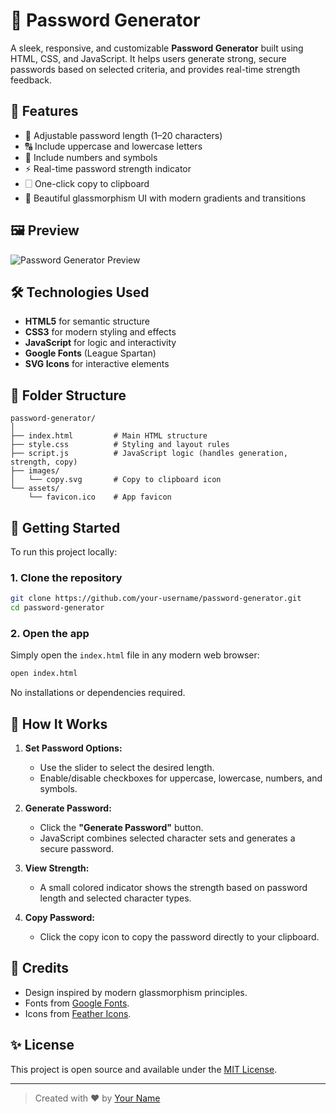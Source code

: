 # 🔐 Password Generator

A sleek, responsive, and customizable **Password Generator** built using HTML, CSS, and JavaScript. It helps users generate strong, secure passwords based on selected criteria, and provides real-time strength feedback.

## 🌟 Features

* 🔢 Adjustable password length (1–20 characters)
* 🔠 Include uppercase and lowercase letters
* 🔣 Include numbers and symbols
* ⚡ Real-time password strength indicator
* 🗌 One-click copy to clipboard
* 💅 Beautiful glassmorphism UI with modern gradients and transitions

## 🖼 Preview

![Password Generator Preview](./assets/preview.png) <!-- Add screenshot or remove this line -->

## 🛠 Technologies Used

* **HTML5** for semantic structure
* **CSS3** for modern styling and effects
* **JavaScript** for logic and interactivity
* **Google Fonts** (League Spartan)
* **SVG Icons** for interactive elements

## 📂 Folder Structure

```
password-generator/
│
├── index.html         # Main HTML structure
├── style.css          # Styling and layout rules
├── script.js          # JavaScript logic (handles generation, strength, copy)
├── images/
│   └── copy.svg       # Copy to clipboard icon
└── assets/
    └── favicon.ico    # App favicon
```

## 🚀 Getting Started

To run this project locally:

### 1. Clone the repository

```bash
git clone https://github.com/your-username/password-generator.git
cd password-generator
```

### 2. Open the app

Simply open the `index.html` file in any modern web browser:

```bash
open index.html
```

No installations or dependencies required.

## 🧠 How It Works

1. **Set Password Options:**

   * Use the slider to select the desired length.
   * Enable/disable checkboxes for uppercase, lowercase, numbers, and symbols.

2. **Generate Password:**

   * Click the **"Generate Password"** button.
   * JavaScript combines selected character sets and generates a secure password.

3. **View Strength:**

   * A small colored indicator shows the strength based on password length and selected character types.

4. **Copy Password:**

   * Click the copy icon to copy the password directly to your clipboard.

## 🌟 Credits

* Design inspired by modern glassmorphism principles.
* Fonts from [Google Fonts](https://fonts.google.com/).
* Icons from [Feather Icons](https://feathericons.com/).

## ✨ License

This project is open source and available under the [MIT License](LICENSE).

---

> Created with ❤️ by [Your Name](https://github.com/your-username)
